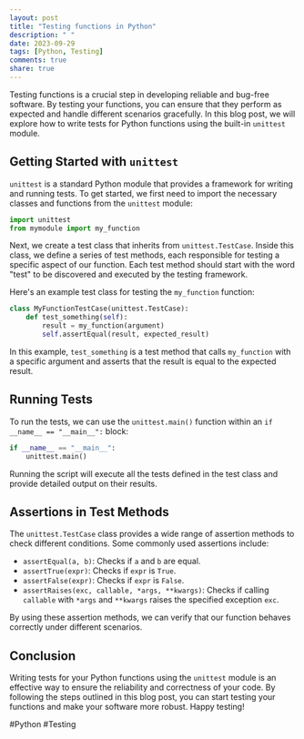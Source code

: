 ```yaml
---
layout: post
title: "Testing functions in Python"
description: " "
date: 2023-09-29
tags: [Python, Testing]
comments: true
share: true
---
```


Testing functions is a crucial step in developing reliable and bug-free software. By testing your functions, you can ensure that they perform as expected and handle different scenarios gracefully. In this blog post, we will explore how to write tests for Python functions using the built-in `unittest` module.

## Getting Started with `unittest`

`unittest` is a standard Python module that provides a framework for writing and running tests. To get started, we first need to import the necessary classes and functions from the `unittest` module:

```python
import unittest
from mymodule import my_function
```

Next, we create a test class that inherits from `unittest.TestCase`. Inside this class, we define a series of test methods, each responsible for testing a specific aspect of our function. Each test method should start with the word "test" to be discovered and executed by the testing framework.

Here's an example test class for testing the `my_function` function:

```python
class MyFunctionTestCase(unittest.TestCase):
    def test_something(self):
        result = my_function(argument)
        self.assertEqual(result, expected_result)
```

In this example, `test_something` is a test method that calls `my_function` with a specific argument and asserts that the result is equal to the expected result.

## Running Tests

To run the tests, we can use the `unittest.main()` function within an `if __name__ == "__main__":` block:

```python
if __name__ == "__main__":
    unittest.main()
```

Running the script will execute all the tests defined in the test class and provide detailed output on their results.

## Assertions in Test Methods

The `unittest.TestCase` class provides a wide range of assertion methods to check different conditions. Some commonly used assertions include:

- `assertEqual(a, b)`: Checks if `a` and `b` are equal.
- `assertTrue(expr)`: Checks if `expr` is `True`.
- `assertFalse(expr)`: Checks if `expr` is `False`.
- `assertRaises(exc, callable, *args, **kwargs)`: Checks if calling `callable` with `*args` and `**kwargs` raises the specified exception `exc`.

By using these assertion methods, we can verify that our function behaves correctly under different scenarios.

## Conclusion

Writing tests for your Python functions using the `unittest` module is an effective way to ensure the reliability and correctness of your code. By following the steps outlined in this blog post, you can start testing your functions and make your software more robust. Happy testing!

#Python #Testing